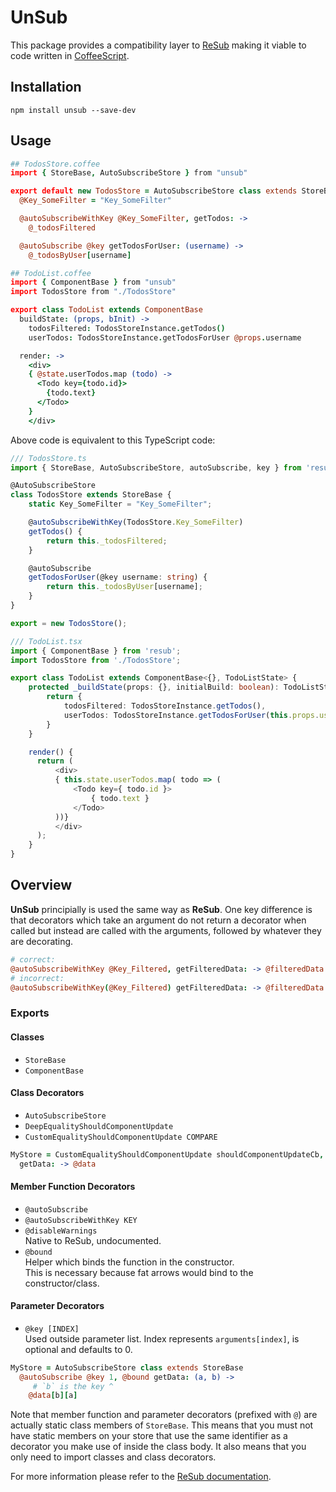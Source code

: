 # UnSub

This package provides a compatibility layer to [ReSub](https://github.com/Microsoft/ReSub) making it viable to code written in [CoffeeScript](https://coffeescript.org/).

## Installation

`npm install unsub --save-dev`

## Usage

```coffee
## TodosStore.coffee
import { StoreBase, AutoSubscribeStore } from "unsub"

export default new TodosStore = AutoSubscribeStore class extends StoreBase
  @Key_SomeFilter = "Key_SomeFilter"

  @autoSubscribeWithKey @Key_SomeFilter, getTodos: ->
    @_todosFiltered

  @autoSubscribe @key getTodosForUser: (username) ->
    @_todosByUser[username]

## TodoList.coffee
import { ComponentBase } from "unsub"
import TodosStore from "./TodosStore"

export class TodoList extends ComponentBase
  buildState: (props, bInit) ->
    todosFiltered: TodosStoreInstance.getTodos()
    userTodos: TodosStoreInstance.getTodosForUser @props.username

  render: ->
    <div>
    { @state.userTodos.map (todo) ->
      <Todo key={todo.id}>
        {todo.text}
      </Todo>
    }
    </div>
```

Above code is equivalent to this TypeScript code: <br id=ts>

```ts
/// TodosStore.ts
import { StoreBase, AutoSubscribeStore, autoSubscribe, key } from 'resub';

@AutoSubscribeStore
class TodosStore extends StoreBase {
    static Key_SomeFilter = "Key_SomeFilter";

    @autoSubscribeWithKey(TodosStore.Key_SomeFilter)
    getTodos() {
        return this._todosFiltered;
    }

    @autoSubscribe
    getTodosForUser(@key username: string) {
        return this._todosByUser[username];
    }
}

export = new TodosStore();

/// TodoList.tsx
import { ComponentBase } from 'resub';
import TodosStore from './TodosStore';

export class TodoList extends ComponentBase<{}, TodoListState> {
    protected _buildState(props: {}, initialBuild: boolean): TodoListState {
        return {
            todosFiltered: TodosStoreInstance.getTodos(),
            userTodos: TodosStoreInstance.getTodosForUser(this.props.username)
        }
    }

    render() {
      return (
          <div>
          { this.state.userTodos.map( todo => (
              <Todo key={ todo.id }>
                  { todo.text }
              </Todo>
          ))}
          </div>
      );
    }
}
```

## Overview

**UnSub** principially is used the same way as **ReSub**. One key difference is that decorators which take an argument do not return a decorator when called but instead are called with the arguments, followed by whatever they are decorating.

```coffee
# correct:
@autoSubscribeWithKey @Key_Filtered, getFilteredData: -> @filteredData
# incorrect:
@autoSubscribeWithKey(@Key_Filtered) getFilteredData: -> @filteredData
```

### Exports

#### Classes

- `StoreBase`
- `ComponentBase`

#### Class Decorators

- `AutoSubscribeStore`
- `DeepEqualityShouldComponentUpdate`
- `CustomEqualityShouldComponentUpdate COMPARE`

```coffee
MyStore = CustomEqualityShouldComponentUpdate shouldComponentUpdateCb, class extends StoreBase
  getData: -> @data
```

#### Member Function Decorators

- `@autoSubscribe`
- `@autoSubscribeWithKey KEY`
- `@disableWarnings`  
  Native to ReSub, undocumented.
- `@bound`  
  Helper which binds the function in the constructor.  
  This is necessary because fat arrows would bind to the constructor/class.

#### Parameter Decorators

- `@key [INDEX]`  
  Used outside parameter list. Index represents `arguments[index]`, is optional and defaults to 0.

```coffee
MyStore = AutoSubscribeStore class extends StoreBase
  @autoSubscribe @key 1, @bound getData: (a, b) ->
     # `b` is the key ^
    @data[b][a]
```

Note that member function and parameter decorators (prefixed with `@`) are actually static class members of `StoreBase`. This means that you must not have static members on your store that use the same identifier as a decorator you make use of inside the class body. It also means that you only need to import classes and class decorators.

For more information please refer to the [ReSub documentation](https://github.com/Microsoft/ReSub#readme).
